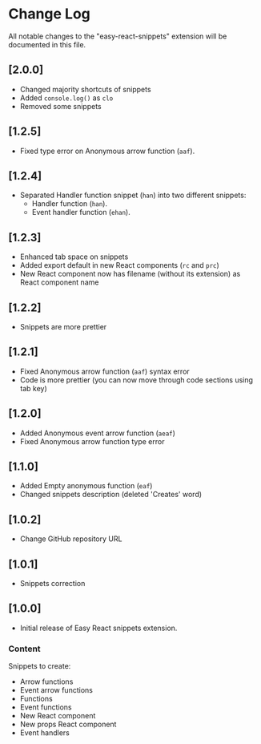 # Change Log
All notable changes to the "easy-react-snippets" extension will be documented in this file.

## [2.0.0]

- Changed majority shortcuts of snippets
- Added `console.log()` as `clo`
- Removed some snippets

## [1.2.5]

- Fixed type error on Anonymous arrow function (`aaf`).

## [1.2.4]

- Separated Handler function snippet (`han`) into two different snippets:
   - Handler function (`han`).
   - Event handler function (`ehan`).

## [1.2.3]

- Enhanced tab space on snippets
- Added export default in new React components (`rc` and `prc`)
- New React component now has filename (without its extension) as React component name

## [1.2.2]

- Snippets are more prettier

## [1.2.1]

- Fixed Anonymous arrow function (`aaf`) syntax error
- Code is more prettier (you can now move through code sections using tab key)

## [1.2.0]

- Added Anonymous event arrow function (`aeaf`)
- Fixed Anonymous arrow function type error

## [1.1.0]

- Added Empty anonymous function (`eaf`)
- Changed snippets description (deleted 'Creates' word)

## [1.0.2]

- Change GitHub repository URL

## [1.0.1]

- Snippets correction

## [1.0.0]

- Initial release of Easy React snippets extension.

### Content

Snippets to create:
* Arrow functions
* Event arrow functions
* Functions
* Event functions
* New React component
* New props React component
* Event handlers